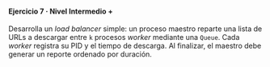 #### Ejercicio 7 · Nivel Intermedio +

Desarrolla un *load balancer* simple: un proceso maestro reparte una lista de URLs a descargar entre `k` procesos *worker* mediante una `Queue`. Cada *worker* registra su PID y el tiempo de descarga. Al finalizar, el maestro debe generar un reporte ordenado por duración.